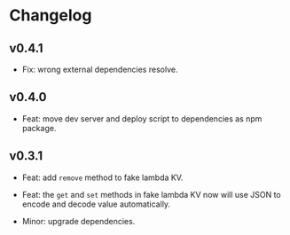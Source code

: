 # Changelog

## v0.4.1

- Fix: wrong external dependencies resolve.

## v0.4.0

- Feat: move dev server and deploy script to dependencies as npm package.

## v0.3.1

- Feat: add `remove` method to fake lambda KV.

- Feat: the `get` and `set` methods in fake lambda KV now will use JSON to encode and decode value automatically.

- Minor: upgrade dependencies.
